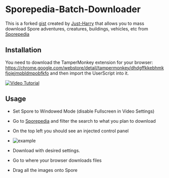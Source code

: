 # Sporepedia-Batch-Downloader
This is a forked [gist](https://gist.github.com/Just-Harry/eef89a0592aded07ccbcfe6a89ad05d1) created by [Just-Harry](https://gist.github.com/Just-Harry) that allows you to mass
download Spore adventures, creatures, buildings, vehicles, etc from [Sporepedia](https://www.spore.com/sporepedia)

## Installation 
You need to download the TamperMonkey extension for your browser: https://chrome.google.com/webstore/detail/tampermonkey/dhdgffkkebhmkfjojejmpbldmpobfkfo
and then import the UserScript into it.


[![Video Tutorial](https://i.imgur.com/MMRmVh7.png)](https://www.youtube.com/watch?v=RpjvLpyiras)

## Usage 
* Set Spore to Windowed Mode (disable Fullscreen in Video Settings)

* Go to [Sporepedia](https://www.spore.com/sporepedia) and filter the search to what you plan to download
* On the top left you should see an injected control panel 
* ![example](https://i.imgur.com/ZYNFeNd.png)

* Download with desired settings. 

* Go to where your browser downloads files 
* Drag all the images onto Spore
